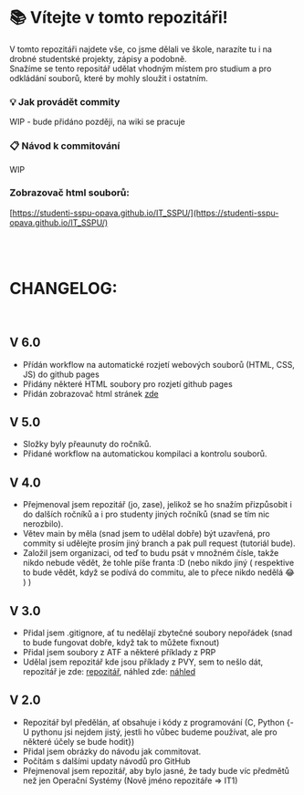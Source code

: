 # 📚 Vítejte v tomto repozitáři!

V tomto repozitáři najdete vše, co jsme dělali ve škole, narazíte tu i na drobné studentské projekty, zápisy a podobně.<br>
Snažíme se tento repositář udělat vhodným místem pro studium a pro odkládání souborů, které by mohly sloužit i ostatním.

### 💡 Jak provádět commity
WIP - bude přidáno později, na wiki se pracuje

### 📋 Návod k commitování
WIP


### Zobrazovač html souborů:
[https://studenti-sspu-opava.github.io/IT_SSPU/](https://studenti-sspu-opava.github.io/IT_SSPU/)
<br><br><br><br>

# CHANGELOG:
<br>



## V 6.0

- Přídán workflow na automatické rozjetí webových souborů (HTML, CSS, JS) do github pages
- Přidány některé HTML soubory pro rozjetí github pages
- Přidán zobrazovač html stránek [zde](https://studenti-sspu-opava.github.io/IT_SSPU/)

## V 5.0

- Složky byly přeaunuty do ročníků.
- Přidané workflow na automatickou kompilaci a kontrolu souborů.

## V 4.0

- Přejmenoval jsem repozitář (jo, zase), jelikož se ho snažím přizpůsobit i do dalších ročníků a i pro studenty jiných ročníků (snad se tím nic nerozbilo).
- Větev main by měla (snad jsem to udělal dobře) být uzavřená, pro commity si udělejte prosím jiný branch a pak pull request (tutoriál bude).
- Založil jsem organizaci, od teď to budu psát v množném čísle, takže nikdo nebude vědět, že tohle píše franta :D (nebo nikdo jiný ( respektive to bude vědět, když se podívá do commitu, ale to přece nikdo nedělá :joy: ) ) 

## V 3.0

- Přidal jsem .gitignore, ať tu nedělají zbytečné soubory nepořádek (snad to bude fungovat dobře, když tak to můžete fixnout)
- Přidal jsem soubory z ATF a některé příklady z PRP
- Udělal jsem repozitář kde jsou příklady z PVY, sem to nešlo dát, repozitář je zde: [repozitář](https://github.com/ferenc1234/ferenc1234.github.io), náhled zde: [náhled](https://ferenc1234.github.io)

## V 2.0

- Repozitář byl předělán, ať obsahuje i kódy z programování (C, Python {- U pythonu jsi nejdem jistý, jestli ho vůbec budeme používat, ale pro některé účely se bude hodit}) 
- Přidal jsem obrázky do návodu jak commitovat. 
- Počítám s dalšími updaty návodů pro GitHub
- Přejmenoval jsem repozitář, aby bylo jasné, že tady bude víc předmětů než jen Operační Systémy (Nově jméno repozitáře => IT1)
